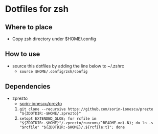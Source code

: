 # Dotfiles for zsh

## Where to place
- Copy zsh directory under $HOME/.config

## How to use
- source this dotfiles by adding the line below to ~/.zshrc
    - ```source $HOME/.config/zsh/config```<br/>

## Dependencies
- zprezto
    - [sorin-ionescu/prezto](https://github.com/sorin-ionescu/prezto)
    1. ```git clone --recursive https://github.com/sorin-ionescu/prezto "${ZDOTDIR:-$HOME/.zprezto}"```
    2. ```setopt EXTENDED_GLOB; for rcfile in "${ZDOTDIR:-$HOME}"/.zprezto/runcoms/^README.md(.N); do ln -s "$rcfile" "${ZDOTDIR:-$HOME}/.${rcfile:t}"; done```
